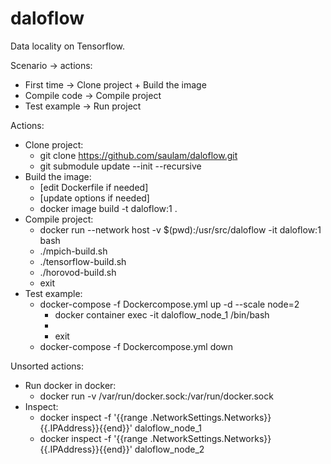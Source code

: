 # daloflow
Data locality on Tensorflow.


Scenario -> actions:
* First time   -> Clone project + Build the image
* Compile code -> Compile project
* Test example -> Run project


Actions:
* Clone project:
  * git clone https://github.com/saulam/daloflow.git
  * git submodule update --init --recursive
* Build the image:
  * [edit Dockerfile if needed]
  * [update options if needed]
  * docker image build -t daloflow:1 .
* Compile project:
  * docker run --network host -v $(pwd):/usr/src/daloflow -it daloflow:1 bash
  * ./mpich-build.sh		
  * ./tensorflow-build.sh
  * ./horovod-build.sh	
  * exit
* Test example:
  * docker-compose -f Dockercompose.yml up -d --scale node=2
    * docker container exec -it daloflow_node_1 /bin/bash
    * <work session>
    * exit
  * docker-compose -f Dockercompose.yml down


Unsorted actions:
* Run docker in docker:
  * docker run -v /var/run/docker.sock:/var/run/docker.sock <other options>
* Inspect:
  * docker inspect -f '{{range .NetworkSettings.Networks}}{{.IPAddress}}{{end}}' daloflow_node_1
  * docker inspect -f '{{range .NetworkSettings.Networks}}{{.IPAddress}}{{end}}' daloflow_node_2


